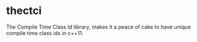 # thectci

The Compile Time Class Id library, makes it a peace of cake to have unique compile time class ids in
c++11.


